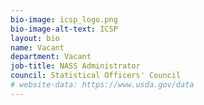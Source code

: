 ```yaml
---
bio-image: icsp_logo.png
bio-image-alt-text: ICSP
layout: bio
name: Vacant
department: Vacant
job-title: NASS Administrator
council: Statistical Officers' Council
# website-data: https://www.usda.gov/data
---
```

